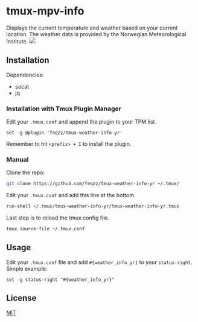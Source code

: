 # tmux-mpv-info
Displays the current temperature and weather based on your current location. The weather data is provided by the Norwegian Meteorological Institute.
![](https://feqzz.no/img/tmux-weather-info-yr.png)

## Installation
Dependencies:
* socat
* jq

### Installation with Tmux Plugin Manager
Edit your `.tmux.conf` and append the plugin to your TPM list.

```tmux
set -g @plugin 'feqzz/tmux-weather-info-yr'
```
Remember to hit `<prefix> + I` to install the plugin.

### Manual
Clone the repo:
``` bash
git clone https://github.com/feqzz/tmux-weather-info-yr ~/.tmux/
```
Edit your `.tmux.conf` and add this line at the bottom.
``` bash
run-shell ~/.tmux/tmux-weather-info-yr/tmux-weather-info-yr.tmux
```
Last step is to reload the tmux config file.
``` bash
tmux source-file ~/.tmux.conf
```

## Usage
Edit your `.tmux.conf` file and add `#{weather_info_yr}` to your `status-right`. Simple example:
``` tmux
set -g status-right "#{weather_info_yr}"
```

## License
[MIT](LICENSE.md)
